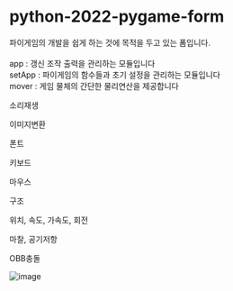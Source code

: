 # python-2022-pygame-form
파이게임의 개발을 쉽게 하는 것에 목적을 두고 있는 폼입니다.<br>
<br>
app : 갱신 조작 출력을 관리하는 모듈입니다<br>
setApp : 파이게임의 함수들과 초기 설정을 관리하는 모듈입니다<br>
mover : 게임 물체의 간단한 물리연산을 제공합니다 <br>

소리재생

이미지변환

폰트

키보드

마우스

구조

위치, 속도, 가속도, 회전

마찰, 공기저항

OBB충돌



![image](https://user-images.githubusercontent.com/82069536/154519071-45d58451-5fbc-4255-9a82-4b18931c1c9e.png)
